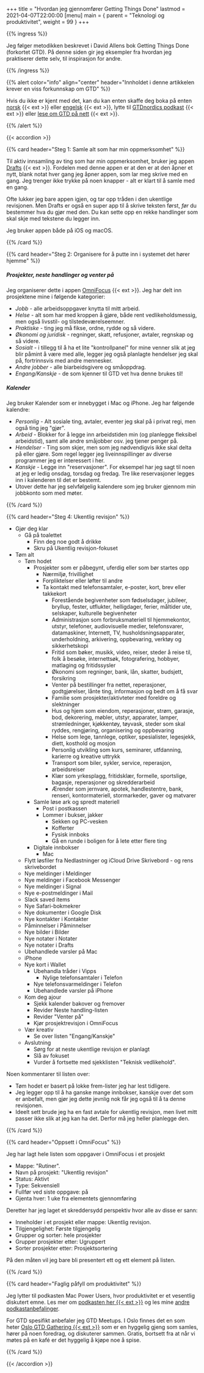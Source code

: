 +++
title = "Hvordan jeg gjennomfører Getting Things Done"
lastmod = 2021-04-07T22:00:00
[menu]
main = { parent = "Teknologi og produktivitet", weight = 99 }
+++

{{% ingress %}}

Jeg følger metodikken beskrevet i David Allens bok Getting Things Done (forkortet GTD).
På denne siden gir jeg eksempler fra hvordan jeg praktiserer dette selv, til inspirasjon for
andre.

{{% /ingress %}}

{{% alert
 color="info"
 align="center"
 header="Innholdet i denne artikkelen krever en viss forkunnskap om GTD"
%}}

Hvis du ikke er kjent med det, kan du kan enten
skaffe deg boka på enten [norsk][bok_nb] {{< ext >}} eller [engelsk][bok_en] {{< ext >}},
lytte til [GTDnordics podkast][pod] {{< ext >}} eller [lese om GTD på nett][read] {{< ext >}}.

{{% /alert %}}

{{< accordion >}}

{{% card header="Steg 1: Samle alt som har min oppmerksomhet" %}}

Til aktiv innsamling av ting som har min oppmerksomhet, bruker jeg appen
[Drafts][drafts] {{< ext >}}. Fordelen med denne appen er at den er at den åpner et nytt,
blank notat hver gang jeg åpner appen, som lar meg skrive med en gang. Jeg trenger ikke trykke
på noen knapper - alt er klart til å samle med en gang.

Ofte lukker jeg bare appen igjen, og tar opp tråden i den ukentlige revisjonen. Men Drafts
er også en super app til å skrive teksten først, _før_ du bestemmer hva du gjør med den.
Du kan sette opp en rekke handlinger som skal skje med tekstene du legger inn.

Jeg bruker appen både på iOS og macOS.

[drafts]: https://getdrafts.com

{{% /card %}}

{{% card header="Steg 2: Organisere for å putte inn i systemet det hører hjemme" %}}

##### Prosjekter, neste handlinger og venter på

Jeg organiserer dette i appen [OmniFocus][omnifocus] {{< ext >}}.
Jeg har delt inn prosjektene mine i følgende kategorier:

- *Jobb* - alle arbeidsoppgaver knytta til mitt arbeid.
- *Helse* - alt som har med kroppen å gjøre, både rent vedlikeholdsmessig, men også livsstil- og
tilstedeværelseemner.
- *Praktiske* - ting jeg må fikse, ordne, rydde og så videre.
- *Økonomi og juridisk* - regninger, skatt, refusjoner, avtaler, regnskap og så videre.
- *Sosialt* - i tillegg til å ha et lite "kontrollpanel" for mine venner slik at jeg blir påmint
å være med alle, legger jeg også planlagte hendelser jeg skal på, fortrinnsvis med andre mennesker.
- *Andre jobber* - alle biarbeidsgivere og småoppdrag.
- *Engang/Kanskje* - de som kjenner til GTD vet hva denne brukes til!

##### Kalender

Jeg bruker Kalender som er innebygget i Mac og iPhone. Jeg har følgende kalendre:

- *Personlig* - Alt sosiale ting, avtaler, eventer jeg skal på i privat regi, men også ting jeg
"gjør".
- *Arbeid* - Blokker for å legge inn arbeidstiden min (og planlegge fleksibel arbeidstid), samt
alle andre småjobber osv. jeg tjener penger på.
- *Hendelser* - Ting som skjer, men som jeg nødvendigvis ikke skal delta på eller gjøre. Som regel
legger jeg liveinnspillinger av diverse programmer jeg er interessert i her.
- *Kanskje* - Legge inn "reservasjoner". For eksempel har jeg sagt til noen at jeg
er ledig onsdag, torsdag og fredag. Tre like reservasjoner legges inn i kalenderen til det er
bestemt.
- Utover dette har jeg selvfølgelig kalendere som jeg bruker gjennom min jobbkonto som med møter.

[omnifocus]: https://www.omnigroup.com/omnifocus

{{% /card %}}

{{% card header="Steg 4: Ukentlig revisjon" %}}

- Gjør deg klar
  - Gå på toalettet
    - Finn deg noe godt å drikke
    - Skru på Ukentlig revisjon-fokuset
- Tøm alt
  - Tøm hodet
    - Prosjekter som er påbegynt, uferdig eller som bør startes opp
      - Nærmiljø, frivillighet
      - Forpliktelser eller løfter til andre
      - Ta kontakt med telefonsamtaler, e-poster, kort, brev eller takkekort
        - Forestående begivenheter som fødselsdager, jubileer, bryllup, fester, utflukter,
        helligdager, ferier, måltider ute, selskaper, kulturelle begivenheter
        - Administrasjon som forbruksmateriell til hjemmekontor, utstyr, telefoner, audiovisuelle
        medier, telefonsvarer, datamaskiner, Internett, TV, husholdsningsapparater, underholdning,
        arkivering, oppbevaring, verktøy og sikkerhetskopi
        - Fritid som bøker, musikk, video, reiser, steder å reise til, folk å besøke, internettsøk,
        fotografering, hobbyer, matlaging og fritidssysler
        - Økonomi som regninger, bank, lån, skatter, budsjett, forsikring
        - Venter på bestillinger fra nettet, reperasjoner, godtgjørelser, lånte ting, informasjon
        og bedt om å få svar
        - Familie som prosjekter/aktivteter med foreldre og slektninger
        - Hus og hjem som eiendom, reperasjoner, strøm, garasje, bod, dekorering, møbler, utstyr,
        apparater, lamper, strømledninger, kjøkkentøy, tøyvask, steder som skal ryddes, rengjøring,
        organisering og oppbevaring
        - Helse som lege, tannlege, optiker, spesialister, legesjekk, diett, kosthold og mosjon
        - Personlig utvikling som kurs, seminarer, utfdanning, karierre og kreative uttrykk
        - Transport som biler, sykler, service, reperasjon, arbeidsreiser
        - Klær som yrkesplagg, fritidsklær, formelle, sportslige, bagasje, reperasjoner og
        skredderarbeid
        - Ærender som jernvare, apotek, handlestentre, bank, renseri, kontormateriell,
        stormarkeder, gaver og matvarer
    - Samle løse ark og spredt materiell
      - Post i postkassen
      - Lommer i bukser, jakker
        - Sekken og PC-vesken
        - Kofferter
        - Fysisk innboks
        - Gå en runde i boligen for å lete etter flere ting
    - Digitale innbokser
      - Mac
  - Flytt løsfiler fra Nedlastninger og iCloud Drive Skrivebord - og rens skrivebordet
  - Nye meldinger i Meldinger
  - Nye meldinger i Facebook Messenger
  - Nye meldinger i Signal
  - Nye e-postmeldinger i Mail
  - Slack saved items
  - Nye Safari-bokmekrer
  - Nye dokumenter i Google Disk
  - Nye kontakter i Kontakter
  - Påminnelser i Påminnelser
  - Nye bilder i Bilder
  - Nye notater i Notater
  - Nye notater i Drafts
  - Ubehandlede varsler på Mac
  - iPhone
  - Nye kort i Wallet
    - Ubehandla tråder i Vipps
      - Nylige telefonsamtaler i Telefon
    - Nye telefonsvarmeldinger i Telefon
    - Ubehandlede varsler på iPhone
  - Kom deg ajour
    - Sjekk kalender bakover og fremover
    - Revider Neste handling-listen
    - Revider "Venter på"
    - Kjør prosjektrevisjon i OmniFocus
  - Vær kreativ
    - Se over listen "Engang/Kanskje"
  - Avslutning
    - Sørg for at neste ukentlige revisjon er planlagt
    - Slå av fokuset
    - Vurder å fortsette med sjekklisten "Teknisk vedlikehold".
  
Noen kommentarer til listen over:

- Tøm hodet er basert på lokke frem-lister jeg har lest tidligere.
- Jeg legger opp til å ha ganske mange innbokser, kanskje over det som er anbefalt, men
gjør jeg dette jevnlig nok får jeg også til å ta denne revisjonen.
- Ideelt sett brude jeg ha en fast avtale for ukentlig revisjon, men livet mitt passer ikke slik
at jeg kan ha det. Derfor må jeg heller planlegge den.

{{% /card %}}

{{% card header="Oppsett i OmniFocus" %}}

Jeg har lagt hele listen som oppgaver i OmniFocus i et prosjekt

- Mappe: "Rutiner".
- Navn på prosjekt: "Ukentlig revisjon"
- Status: Aktivt
- Type: Sekvensiell
- Fullfør ved siste oppgave: på
- Gjenta hver: 1 uke fra elementets gjennomføring

Deretter har jeg laget et skreddersydd perspektiv hvor alle av disse er sann:

- Inneholder i et prosjekt eller mappe: Ukentlig revisjon.
- Tilgjengelighet: Første tilgjengelig
- Grupper og sorter: hele prosjekter
- Grupper prosjekter etter: Ugruppert
- Sorter prosjekter etter: Prosjektsortering

På den måten vil jeg bare bli presentert ett og ett element på listen.

{{% /card %}}

{{% card header="Faglig påfyll om produktivitet" %}}

Jeg lytter til podkasten Mac Power Users, hvor produktivitet er et vesentlig diskutert emne.
Les mer om [podkasten her {{< ext >}}][mpu] og les mine [andre podkastanbefalinger](../podkast).

For GTD spesifikt anbefaler jeg GTD Meetups. I Oslo finnes det en som heter
[Oslo GTD Gathering {{< ext >}}][meetup] som er en hyggelig gjeng som samles, hører på noen foredrag,
og diskuterer sammen. Gratis, bortsett fra at når vi møtes på en kafé er det hyggelig å kjøpe
noe å spise.

[mpu]: https://www.relay.fm/mpu
[meetup]: https://www.meetup.com/Oslo-GTD-gathering/

{{% /card %}}

{{< /accordion >}}

[bok_nb]: https://produktivnorge.no/produkt/fa-ting-gjort-david-allen/
[bok_en]: https://produktivnorge.no/produkt/getting-things-done-david-allen-pocketbok/
[pod]: https://gtdnordic.com/podcast/
[read]: https://produktivnorge.no/om-gtd/
